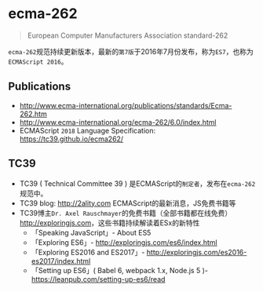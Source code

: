 # ecma-262

> European Computer Manufacturers Association standard-262

`ecma-262`规范持续更新版本，最新的`第7版`于2016年7月份发布，称为`ES7`，也称为`ECMAScript 2016`。

## Publications

* <http://www.ecma-international.org/publications/standards/Ecma-262.htm>
* <http://www.ecma-international.org/ecma-262/6.0/index.html>
* ECMAScript `2018` Language Specification: <https://tc39.github.io/ecma262/>


## TC39

* TC39 ( Technical Committee 39 ) 是ECMAScript的`制定者`，发布在`ecma-262`规范中。
* TC39 blog: <http://2ality.com> ECMAScript的最新消息，JS免费书籍等
* TC39博主`Dr. Axel Rauschmayer`的免费书籍（全部书籍都在线免费）<http://exploringjs.com>，这些书籍持续解读着ESx的新特性
    * 「Speaking JavaScript」- About ES5
    * 「Exploring ES6」- <http://exploringjs.com/es6/index.html>
    * 「Exploring ES2016 and ES2017」- <http://exploringjs.com/es2016-es2017/index.html>
    * 「Setting up ES6」( Babel 6, webpack 1.x, Node.js 5 )- <https://leanpub.com/setting-up-es6/read>




